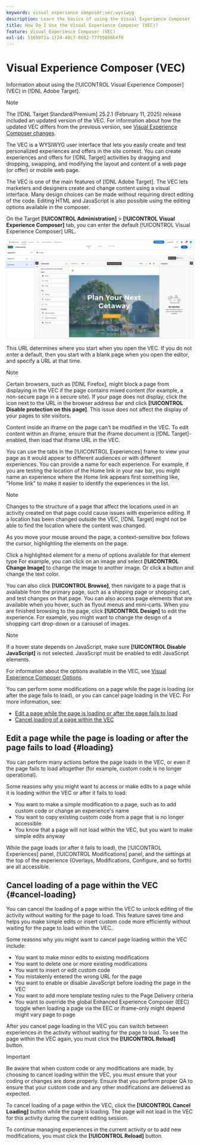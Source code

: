 ```yaml
---
keywords: visual experience composer;vec;wysiwyg
description: Learn the basics of using the Visual Experience Composer (VEC) in Adobe Target. The VEC is a WYSIWYG editor that lets you easily create personalized experiences.
title: How Do I Use the Visual Experience Composer (VEC)?
feature: Visual Experience Composer (VEC)
exl-id: 51650f2a-1f24-40c7-8692-77f55656b4f6
---
```

# Visual Experience Composer (VEC)

Information about using the [!UICONTROL Visual Experience Composer] (VEC) in [!DNL Adobe Target].

>[!NOTE]
>
>The [!DNL Target Standard/Premium] 25.2.1 (February 11, 2025) release included an updated version of the VEC. For information about how the updated VEC differs from the previous version, see [Visual Experience Composer changes](/help/main/c-experiences/c-visual-experience-composer/vec-changes.md).

The VEC is a WYSIWYG user interface that lets you easily create and test personalized experiences and offers in the site context. You can create experiences and offers for [!DNL Target] activities by dragging and dropping, swapping, and modifying the layout and content of a web page (or offer) or mobile web page.

The VEC is one of the main features of [!DNL Adobe Target]. The VEC lets marketers and designers create and change content using a visual interface. Many design choices can be made without requiring direct editing of the code. Editing HTML and JavaScript is also possible using the editing options available in the composer.

On the Target **[!UICONTROL Administration]** > **[!UICONTROL Visual Experience Composer]** tab, you can enter the default [!UICONTROL Visual Experience Composer] URL.

![VEC highlighted](/help/main/c-experiences/c-visual-experience-composer/assets/vec-highlight-refresh.png)

This URL determines where you start when you open the VEC. If you do not enter a default, then you start with a blank page when you open the editor, and specify a URL at that time.

>[!NOTE]
>
>Certain browsers, such as [!DNL Firefox], might block a page from displaying in the VEC if the page contains mixed content (for example, a non-secure page in a secure site). If your page does not display, click the icon next to the URL in the browser address bar and click **[!UICONTROL Disable protection on this page]**. This issue does not affect the display of your pages to site visitors.

Content inside an iframe on the page can't be modified in the VEC. To edit content within an iframe, ensure that the iframe document is [!DNL Target]-enabled, then load that iframe URL in the VEC.

You can use the tabs in the [!UICONTROL Experiences] frame to view your page as it would appear to different audiences or with different experiences. You can provide a name for each experience. For example, if you are testing the location of the Home link in your nav bar, you might name an experience where the Home link appears first something like, "Home link" to make it easier to identify the experiences in the list.

>[!NOTE]
>
>Changes to the structure of a page that affect the locations used in an activity created on that page could cause issues with experience editing. If a location has been changed outside the VEC, [!DNL Target] might not be able to find the location where the content was changed.

As you move your mouse around the page, a context-sensitive box follows the cursor, highlighting the elements on the page.

<!--Click the **[!UICONTROL Overlays]** icon to change the way the highlight displays. For example, you can choose to highlight only images, links, regional mboxes, modifications, or JavaScript. You can change the color of the highlight. You can also specify a highlight color and type of fill used to highlight different element types.

![Change Overlay settings](/help/main/c-experiences/c-visual-experience-composer/assets/change-overlay.png)-->

Click a highlighted element for a menu of options available for that element type For example, you can click on an image and select **[!UICONTROL Change Image]** to change the image to another image. Or click a button and change the text color.

You can also click **[!UICONTROL Browse]**, then navigate to a page that is available from the primary page, such as a shipping page or shopping cart, and test changes on that page. You can also access page elements that are available when you hover, such as flyout menus and mini-carts. When you are finished browsing to the page, click **[!UICONTROL Design]** to edit the experience. For example, you might want to change the design of a shopping cart drop-down or a carousel of images.

>[!NOTE]
>
>If a hover state depends on JavaScript, make sure **[!UICONTROL Disable JavaScript]** is not selected. JavaScript must be enabled to edit JavaScript elements.

For information about the options available in the VEC, see [Visual Experience Composer Options](/help/main/c-experiences/c-visual-experience-composer/viztarget-options.md#reference_3BD1BEEAFA584A749ED2D08F14732E81).

You can perform some modifications on a page while the page is loading (or after the page fails to load), or you can cancel page loading in the VEC. For more information, see:

* [Edit a page while the page is loading or after the page fails to load](#loading)
* [Cancel loading of a page within the VEC](#cancel-loading)

## Edit a page while the page is loading or after the page fails to load {#loading}

 You can perform many actions before the page loads in the VEC, or even if the page fails to load altogether (for example, custom code is no longer operational).

Some reasons why you might want to access or make edits to a page while it is loading within the VEC or after it fails to load:

* You want to make a simple modification to a page, such as to add custom code or change an experience's name
* You want to copy existing custom code from a page that is no longer accessible
* You know that a page will not load within the VEC, but you want to make simple edits anyway

While the page loads (or after it fails to load), the [!UICONTROL Experiences] panel, [!UICONTROL Modifications] panel, and the settings at the top of the experience (Overlays, Modifications, Configure, and so forth) are all accessible.

## Cancel loading of a page within the VEC {#cancel-loading}

You can cancel the loading of a page within the VEC to unlock editing of the activity without waiting for the page to load. This feature saves time and helps you make simple edits or insert custom code more efficiently without waiting for the page to load within the VEC.

Some reasons why you might want to cancel page loading within the VEC include:

* You want to make minor edits to existing modifications
* You want to delete one or more existing modifications
* You want to insert or edit custom code
* You mistakenly entered the wrong URL for the page
* You want to enable or disable JavaScript before loading the page in the VEC
* You want to add more template testing rules to the Page Delivery criteria
* You want to override the global Enhanced Experience Composer (EEC) toggle when loading a page via the EEC or iframe-only might depend might vary page to page

After you cancel page loading in the VEC you can switch between experiences in the activity without waiting for the page to load. To see the page within the VEC again, you must click the **[!UICONTROL Reload]** button.

>[!IMPORTANT]
>
>Be aware that when custom code or any modifications are made, by choosing to cancel loading within the VEC, you must ensure that your coding or changes are done properly. Ensure that you perform proper QA to ensure that your custom code and any other modifications are delivered as expected.

To cancel loading of a page within the VEC, click the **[!UICONTROL Cancel Loading]** button while the page is loading. The page will not load in the VEC for this activity during the current editing session.

To continue managing experiences in the current activity or to add new modifications, you must click the **[!UICONTROL Reload]** button.
